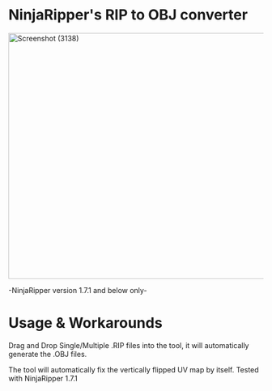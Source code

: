 # NinjaRipper's RIP to OBJ converter

<img width="1084" height="486" alt="Screenshot (3138)" src="https://github.com/user-attachments/assets/89f2c7e1-f374-4bf6-88f5-28c3f0cc3de7" />

-NinjaRipper version 1.7.1 and below only-

# Usage & Workarounds 

Drag and Drop Single/Multiple .RIP files into the tool, it will automatically generate the .OBJ files.

The tool will automatically fix the vertically flipped UV map by itself. Tested with NinjaRipper 1.7.1
